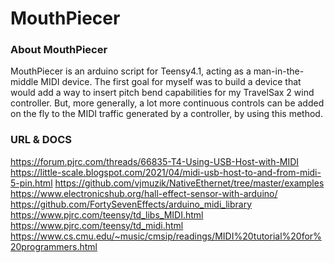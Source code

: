 # MouthPiecer

### About MouthPiecer

MouthPiecer is an arduino script for Teensy4.1, acting as a man-in-the-middle MIDI device.
The first goal for myself was to build a device that would add a way to insert pitch bend capabilities for my TravelSax 2 wind controller.
But, more generally, a lot more continuous controls can be added on the fly to the MIDI traffic generated by a controller, by using this method.

### URL & DOCS

https://forum.pjrc.com/threads/66835-T4-Using-USB-Host-with-MIDI
https://little-scale.blogspot.com/2021/04/midi-usb-host-to-and-from-midi-5-pin.html
https://github.com/vjmuzik/NativeEthernet/tree/master/examples
https://www.electronicshub.org/hall-effect-sensor-with-arduino/
https://github.com/FortySevenEffects/arduino_midi_library
https://www.pjrc.com/teensy/td_libs_MIDI.html
https://www.pjrc.com/teensy/td_midi.html
https://www.cs.cmu.edu/~music/cmsip/readings/MIDI%20tutorial%20for%20programmers.html
